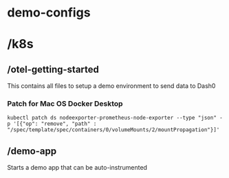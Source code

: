# demo-configs

# /k8s

## /otel-getting-started
This contains all files to setup a demo environment to send data to Dash0

### Patch for Mac OS Docker Desktop
`kubectl patch ds nodeexporter-prometheus-node-exporter --type "json" -p '[{"op": "remove", "path" : "/spec/template/spec/containers/0/volumeMounts/2/mountPropagation"}]'`

## /demo-app
Starts a demo app that can be auto-instrumented


